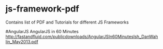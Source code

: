 # js-framework-pdf
Contains list of PDF and Tutorials for different JS Frameworks

#AngularJS
AngularJS in 60 Minutes
http://fastandfluid.com/publicdownloads/AngularJSIn60MinutesIsh_DanWahlin_May2013.pdf


